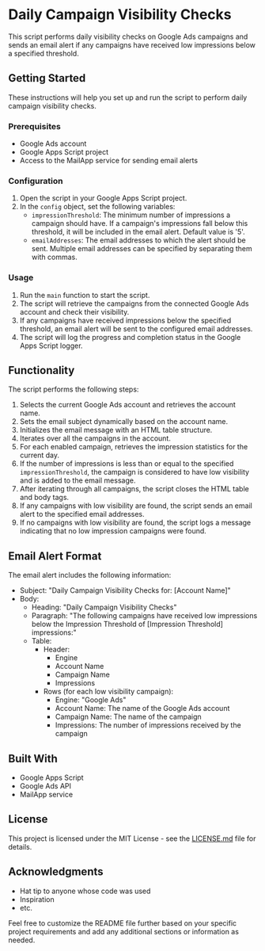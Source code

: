 # Daily Campaign Visibility Checks

This script performs daily visibility checks on Google Ads campaigns and sends an email alert if any campaigns have received low impressions below a specified threshold.

## Getting Started

These instructions will help you set up and run the script to perform daily campaign visibility checks.

### Prerequisites

- Google Ads account
- Google Apps Script project
- Access to the MailApp service for sending email alerts

### Configuration

1. Open the script in your Google Apps Script project.
2. In the `config` object, set the following variables:
   - `impressionThreshold`: The minimum number of impressions a campaign should have. If a campaign's impressions fall below this threshold, it will be included in the email alert. Default value is '5'.
   - `emailAddresses`: The email addresses to which the alert should be sent. Multiple email addresses can be specified by separating them with commas.

### Usage

1. Run the `main` function to start the script.
2. The script will retrieve the campaigns from the connected Google Ads account and check their visibility.
3. If any campaigns have received impressions below the specified threshold, an email alert will be sent to the configured email addresses.
4. The script will log the progress and completion status in the Google Apps Script logger.

## Functionality

The script performs the following steps:

1. Selects the current Google Ads account and retrieves the account name.
2. Sets the email subject dynamically based on the account name.
3. Initializes the email message with an HTML table structure.
4. Iterates over all the campaigns in the account.
5. For each enabled campaign, retrieves the impression statistics for the current day.
6. If the number of impressions is less than or equal to the specified `impressionThreshold`, the campaign is considered to have low visibility and is added to the email message.
7. After iterating through all campaigns, the script closes the HTML table and body tags.
8. If any campaigns with low visibility are found, the script sends an email alert to the specified email addresses.
9. If no campaigns with low visibility are found, the script logs a message indicating that no low impression campaigns were found.

## Email Alert Format

The email alert includes the following information:

- Subject: "Daily Campaign Visibility Checks for: [Account Name]"
- Body:
  - Heading: "Daily Campaign Visibility Checks"
  - Paragraph: "The following campaigns have received low impressions below the Impression Threshold of [Impression Threshold] impressions:"
  - Table:
    - Header:
      - Engine
      - Account Name
      - Campaign Name
      - Impressions
    - Rows (for each low visibility campaign):
      - Engine: "Google Ads"
      - Account Name: The name of the Google Ads account
      - Campaign Name: The name of the campaign
      - Impressions: The number of impressions received by the campaign

## Built With

- Google Apps Script
- Google Ads API
- MailApp service

## License

This project is licensed under the MIT License - see the [LICENSE.md](LICENSE.md) file for details.

## Acknowledgments

- Hat tip to anyone whose code was used
- Inspiration
- etc.

Feel free to customize the README file further based on your specific project requirements and add any additional sections or information as needed.
